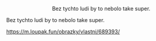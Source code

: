 <p align=center>Bez tychto ludi by to nebolo take super.</p>
Bez tychto ludi by to nebolo take super.

https://m.loupak.fun/obrazky/vlastni/689393/
